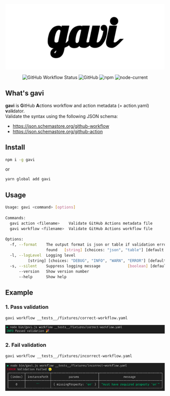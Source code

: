 <p align="center"><img src="./assets/img/logo.png"></p>

<p align="center"><img alt="GitHub Workflow Status" src="https://img.shields.io/github/workflow/status/homoluctus/gavi/Unit%20Test?label=test"> <img alt="GitHub" src="https://img.shields.io/github/license/homoluctus/gavi"> <img alt="npm" src="https://img.shields.io/npm/v/gavi"> <img alt="node-current" src="https://img.shields.io/node/v/gavi"></p>

## What's gavi

**gavi** is **G**itHub **A**ctions workflow and action metadata (= action.yaml) **v**al**i**dator.  
Validate the syntax using the following JSON schema:
- https://json.schemastore.org/github-workflow
- https://json.schemastore.org/github-action

## Install

```bash
npm i -g gavi
```

or

```bash
yarn global add gavi
```

## Usage

```bash
Usage: gavi <command> [options]

Commands:
  gavi action <filename>    Validate GitHub Actions metadata file
  gavi workflow <filename>  Validate GitHub Actions workflow file

Options:
  -f, --format    The output format is json or table if validation error is
                  found   [string] [choices: "json", "table"] [default: "table"]
  -l, --logLevel  Logging level
          [string] [choices: "DEBUG", "INFO", "WARN", "ERROR"] [default: "INFO"]
  -s, --silent    Suppress logging message            [boolean] [default: false]
      --version   Show version number                                  [boolean]
      --help      Show help                                            [boolean]
```

## Example

### 1. Pass validation

```bash
gavi workflow __tests__/fixtures/correct-workflow.yaml
```

![passed validation](./assets/img/passed_validation.png)


### 2. Fail validation

```bash
gavi workflow __tests__/fixtures/incorrect-workflow.yaml
```

![failed validation](./assets/img/failed_validation.png)
